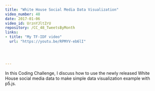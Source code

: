 ```yaml
---
title: "White House Social Media Data Visualization"
video_number: 48
date: 2017-01-06
video_id: UrznYJltZrU
repository: /CC_48_TweetsByMonth
links:
- title: "My TF-IDF video"  
  url: "https://youtu.be/RPMYV-eb6lI"
  


  
---
```


In this Coding Challenge, I discuss how to use the newly released White House social media data to make simple data visualization example with p5.js.

